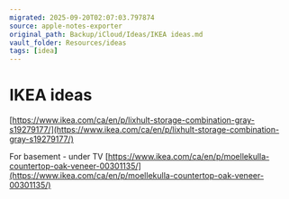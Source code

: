 ```yaml
---
migrated: 2025-09-20T02:07:03.797874
source: apple-notes-exporter
original_path: Backup/iCloud/Ideas/IKEA ideas.md
vault_folder: Resources/ideas
tags: [idea]
---
```

# IKEA ideas
[https://www.ikea.com/ca/en/p/lixhult-storage-combination-gray-s19279177/](https://www.ikea.com/ca/en/p/lixhult-storage-combination-gray-s19279177/)

For basement - under TV 
[https://www.ikea.com/ca/en/p/moellekulla-countertop-oak-veneer-00301135/](https://www.ikea.com/ca/en/p/moellekulla-countertop-oak-veneer-00301135/)

